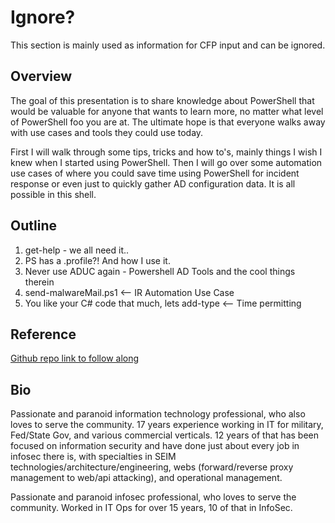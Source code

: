 # Ignore?

This section is mainly used as information for CFP input and can be ignored.

## Overview

The goal of this presentation is to share knowledge about PowerShell that would be valuable for anyone that wants to learn more, no matter what level of PowerShell foo you are at.  The ultimate hope is that everyone walks away with use cases and tools they could use today.  

First I will walk through some tips, tricks and how to's, mainly things I wish I knew when I started using PowerShell.  Then I will go over some automation use cases of where you could save time using PowerShell for incident response or even just to quickly gather AD configuration data.  It is all possible in this shell.

## Outline

1. get-help - we all need it..
2. PS has a .profile?!  And how I use it.
3. Never use ADUC again - Powershell AD Tools and the cool things therein
4. send-malwareMail.ps1 <– IR Automation Use Case
5. You like your C# code that much, lets add-type   <-- Time permitting

## Reference

[Github repo link to follow along](https://github.com/lawlz/PSToThePeople)

## Bio

Passionate and paranoid information technology professional, who also loves to serve the community.  17 years experience working in IT for military, Fed/State Gov, and various commercial verticals.  12 years of that has been focused on information security and have done just about every job in infosec there is, with specialties in SEIM technologies/architecture/engineering, webs (forward/reverse proxy management to web/api attacking), and operational management. 

Passionate and paranoid infosec professional, who loves to serve the community.  Worked in IT Ops for over 15 years, 10 of that in InfoSec.
